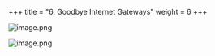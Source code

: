 +++
title = "6. Goodbye Internet Gateways"
weight = 6
+++


![image.png](/images/008-viii-clean-it-up/38-314613-image.png)


![image.png](/images/008-viii-clean-it-up/38-578038-image.png)


